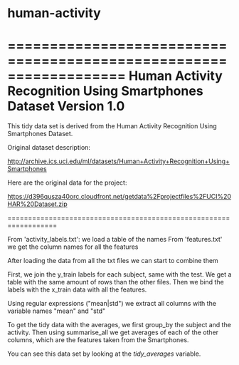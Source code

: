 # human-activity
==================================================================
Human Activity Recognition Using Smartphones Dataset
Version 1.0
==================================================================

This tidy data set is derived from the Human Activity Recognition Using Smartphones Dataset.

Original dataset description:

http://archive.ics.uci.edu/ml/datasets/Human+Activity+Recognition+Using+Smartphones

Here are the original data for the project:

https://d396qusza40orc.cloudfront.net/getdata%2Fprojectfiles%2FUCI%20HAR%20Dataset.zip


==================================================================

From 'activity_labels.txt': we load a table of the names
From 'features.txt' we get the column names for all the features

After loading the data from all the txt files we can start to combine them

First, we join the y_train labels for each subject, same with the test.  We get a table with the same amount of rows than the other files.
Then we bind the labels with the x_train data with all the features.

Using regular expressions ("mean|std") we extract all columns with the variable names "mean" and "std"

To get the tidy data with the averages, we first group_by the subject and the activity.
Then using summarise_all we get averages of each of the other columns, which are the features taken from the Smartphones.

You can see this data set by looking at the *tidy_averages* variable.